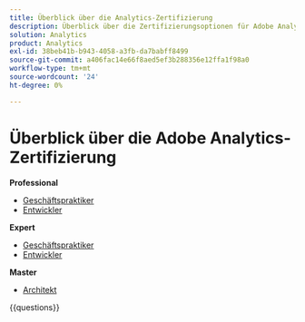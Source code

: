 ```yaml
---
title: Überblick über die Analytics-Zertifizierung
description: Überblick über die Zertifizierungsoptionen für Adobe Analytics
solution: Analytics
product: Analytics
exl-id: 38beb41b-b943-4058-a3fb-da7babff8499
source-git-commit: a406fac14e66f8aed5ef3b288356e12ffa1f98a0
workflow-type: tm+mt
source-wordcount: '24'
ht-degree: 0%

---
```


# Überblick über die Adobe Analytics-Zertifizierung

**Professional**

* [Geschäftspraktiker](/help/certifications/aa/aa-p-business.md) <!--AD0-E212-->
* [Entwickler](/help/certifications/aa/aa-p-developer.md) <!--AD0-E213-->

**Expert**

* [Geschäftspraktiker](/help/certifications/aa/aa-e-business.md) <!--AD0-E208-->
* [Entwickler](/help/certifications/aa/aa-e-developer.md) <!--AD0-E209-->

**Master**

* [Architekt](/help/certifications/aa/aa-m-architect.md) <!--AD0-E207-->

{{questions}}


